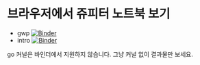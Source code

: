 # 브라우저에서 쥬피터 노트북 보기
- gwp [![Binder](https://mybinder.org/badge.svg)](https://mybinder.org/v2/gh/baram204/goStudy.git/gwp)
- intro [![Binder](https://mybinder.org/badge.svg)](https://mybinder.org/v2/gh/baram204/goStudy.git/intro)

go 커널은 바인더에서 지원하지 않습니다. 그냥 커널 없이 결과물만 보세요.
